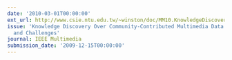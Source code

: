 ```yaml
---
date: '2010-03-01T00:00:00'
ext_url: http://www.csie.ntu.edu.tw/~winston/doc/MM10.KnowledgeDiscovery.CFP.pdf
issue: 'Knowledge Discovery Over Community-Contributed Multimedia Data: Opportunities
  and Challenges'
journal: IEEE Multimedia
submission_date: '2009-12-15T00:00:00'
---
```

